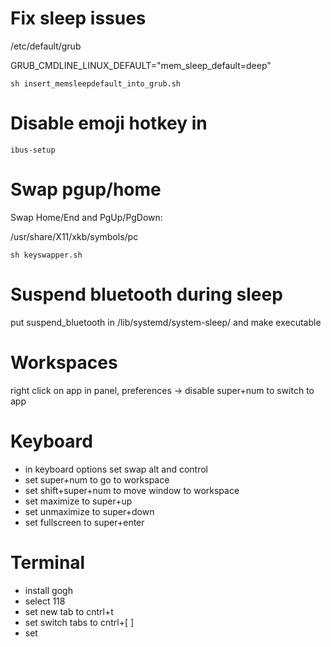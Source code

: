 # Fix sleep issues
/etc/default/grub

GRUB_CMDLINE_LINUX_DEFAULT="mem_sleep_default=deep"

```
sh insert_memsleepdefault_into_grub.sh
```

# Disable emoji hotkey in
```
ibus-setup
```

# Swap pgup/home
Swap Home/End and PgUp/PgDown:

/usr/share/X11/xkb/symbols/pc

```
sh keyswapper.sh
```

# Suspend bluetooth during sleep
put suspend_bluetooth in /lib/systemd/system-sleep/ and make executable


# Workspaces
right click on app in panel, preferences -> disable super+num to switch to app

# Keyboard
- in keyboard options set swap alt and control
- set super+num to go to workspace
- set shift+super+num to move window to workspace
- set maximize to super+up
- set unmaximize to super+down
- set fullscreen to super+enter

# Terminal
- install gogh
- select 118
- set new tab to cntrl+t
- set switch tabs to cntrl+[ ]
- set 
